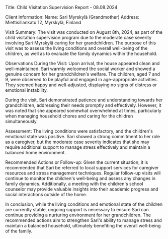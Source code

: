  Title: Child Visitation Supervision Report - 08.08.2024

Client Information:
Name: Sari Myrskylä (Grandmother)
Address: Miettisillankatu 12, Myrskylä, Finland

Visit Summary:
The visit was conducted on August 8th, 2024, as part of the child visitation supervision program due to the moderate case severity involving Sari Myrskylä caring for her grandchildren. The purpose of this visit was to assess the living conditions and overall well-being of the children, as well as to evaluate the family dynamics within the household.

Observations During the Visit:
Upon arrival, the house appeared clean and well-maintained. Sari warmly welcomed the social worker and showed a genuine concern for her grandchildren's welfare. The children, aged 7 and 9, were observed to be playful and engaged in age-appropriate activities. They seemed happy and well-adjusted, displaying no signs of distress or emotional instability.

During the visit, Sari demonstrated patience and understanding towards her grandchildren, addressing their needs promptly and effectively. However, it was noted that she appeared somewhat overwhelmed at times, particularly when managing household chores and caring for the children simultaneously.

Assessment:
The living conditions were satisfactory, and the children's emotional state was positive. Sari showed a strong commitment to her role as a caregiver, but the moderate case severity indicates that she may require additional support to manage stress effectively and maintain a balanced home environment.

Recommended Actions or Follow-up:
Given the current situation, it is recommended that Sari be referred to local support services for caregiver resources and stress management techniques. Regular follow-up visits will continue to monitor the children's well-being and assess any changes in family dynamics. Additionally, a meeting with the children's school counselor may provide valuable insights into their academic progress and social interactions outside of the home.

In conclusion, while the living conditions and emotional state of the children are currently stable, ongoing support is necessary to ensure Sari can continue providing a nurturing environment for her grandchildren. The recommended actions aim to strengthen Sari's ability to manage stress and maintain a balanced household, ultimately benefiting the overall well-being of the family.
